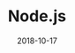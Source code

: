 ---
id: 2
title: Node.js
tag: nodejs
date: "2018-10-17"
image: ../src/images/icons/node-dot-js.svg
pagetype: tech
---